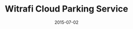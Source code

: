 ---
layout: post
title: Witrafi Cloud Parking Service
date: 2015-07-02
duration: 2014.10 - 2015.08
image: /images/projects/witrafi.jpg
description: <a href="https://witrafi.com/">Witrafi</a> Parking Cloud is a comprehensive system which main functions are to show parking availability on streets and provide parking payments. It also handles parking permits, for example those supplied to city residents. The cloud platform is able to utilize information from many different real-time updating data sources. My main duty was to craft a seamless client-server integration with AngularJS, jQuery, Witrafi's RESTful APIs, GoogleMap APIs and <a href="https://solinor.fi/">Solinor Payment APIs</a>. 
categories: [project]
tags: [Project, Angularjs, GoogleMap APIs, jQuery]
---